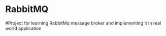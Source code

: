 # RabbitMQ

#Project for learning RabbitMq message broker and implementing it in real world application
